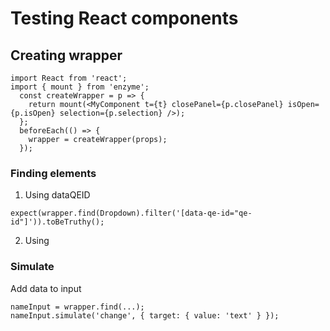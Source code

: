 # Testing React components 

## Creating wrapper

```
import React from 'react';
import { mount } from 'enzyme';
  const createWrapper = p => {
    return mount(<MyComponent t={t} closePanel={p.closePanel} isOpen={p.isOpen} selection={p.selection} />);
  };
  beforeEach(() => {
    wrapper = createWrapper(props);
  });
```

### Finding elements
1. Using dataQEID
```
expect(wrapper.find(Dropdown).filter('[data-qe-id="qe-id"]')).toBeTruthy();
```

2. Using 

### Simulate

Add data to input
```
nameInput = wrapper.find(...);
nameInput.simulate('change', { target: { value: 'text' } });
```
